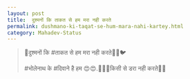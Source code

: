 ```yaml
---
layout: post
title:  दुश्मनों कि ताकत से हम मरा नही करते
permalink: dushmano-ki-taqat-se-hum-mara-nahi-kartey.html
category: Mahadev-Status
---
```

> 🍃दुश्मनों कि #ताकत से हम मरा नही करते🐼🐧🐦
> 
> #भोलेनाथ के #दिवाने है हम 😍😍.🐙🐡🐠किसी से डरा नही करते🙌🙌
